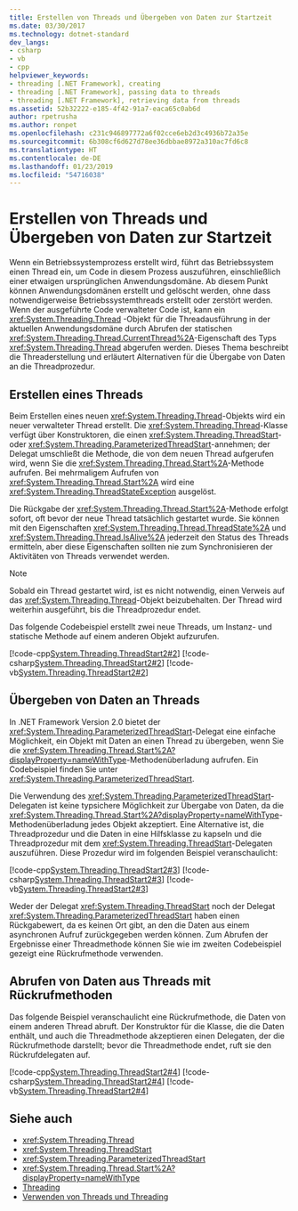 ```yaml
---
title: Erstellen von Threads und Übergeben von Daten zur Startzeit
ms.date: 03/30/2017
ms.technology: dotnet-standard
dev_langs:
- csharp
- vb
- cpp
helpviewer_keywords:
- threading [.NET Framework], creating
- threading [.NET Framework], passing data to threads
- threading [.NET Framework], retrieving data from threads
ms.assetid: 52b32222-e185-4f42-91a7-eaca65c0ab6d
author: rpetrusha
ms.author: ronpet
ms.openlocfilehash: c231c946897772a6f02cce6eb2d3c4936b72a35e
ms.sourcegitcommit: 6b308cf6d627d78ee36dbbae8972a310ac7fd6c8
ms.translationtype: HT
ms.contentlocale: de-DE
ms.lasthandoff: 01/23/2019
ms.locfileid: "54716038"
---
```

# <a name="creating-threads-and-passing-data-at-start-time"></a>Erstellen von Threads und Übergeben von Daten zur Startzeit

Wenn ein Betriebssystemprozess erstellt wird, führt das Betriebssystem einen Thread ein, um Code in diesem Prozess auszuführen, einschließlich einer etwaigen ursprünglichen Anwendungsdomäne. Ab diesem Punkt können Anwendungsdomänen erstellt und gelöscht werden, ohne dass notwendigerweise Betriebssystemthreads erstellt oder zerstört werden. Wenn der ausgeführte Code verwalteter Code ist, kann ein <xref:System.Threading.Thread> -Objekt für die Threadausführung in der aktuellen Anwendungsdomäne durch Abrufen der statischen <xref:System.Threading.Thread.CurrentThread%2A>-Eigenschaft des Typs <xref:System.Threading.Thread> abgerufen werden. Dieses Thema beschreibt die Threaderstellung und erläutert Alternativen für die Übergabe von Daten an die Threadprozedur.  
  
## <a name="creating-a-thread"></a>Erstellen eines Threads

 Beim Erstellen eines neuen <xref:System.Threading.Thread>-Objekts wird ein neuer verwalteter Thread erstellt. Die <xref:System.Threading.Thread>-Klasse verfügt über Konstruktoren, die einen <xref:System.Threading.ThreadStart>- oder <xref:System.Threading.ParameterizedThreadStart>-annehmen; der Delegat umschließt die Methode, die von dem neuen Thread aufgerufen wird, wenn Sie die <xref:System.Threading.Thread.Start%2A>-Methode aufrufen. Bei mehrmaligem Aufrufen von <xref:System.Threading.Thread.Start%2A> wird eine <xref:System.Threading.ThreadStateException> ausgelöst.  
  
 Die Rückgabe der <xref:System.Threading.Thread.Start%2A>-Methode erfolgt sofort, oft bevor der neue Thread tatsächlich gestartet wurde. Sie können mit den Eigenschaften <xref:System.Threading.Thread.ThreadState%2A> und <xref:System.Threading.Thread.IsAlive%2A> jederzeit den Status des Threads ermitteln, aber diese Eigenschaften sollten nie zum Synchronisieren der Aktivitäten von Threads verwendet werden.  
  
> [!NOTE]
> Sobald ein Thread gestartet wird, ist es nicht notwendig, einen Verweis auf das <xref:System.Threading.Thread>-Objekt beizubehalten. Der Thread wird weiterhin ausgeführt, bis die Threadprozedur endet.  
  
 Das folgende Codebeispiel erstellt zwei neue Threads, um Instanz- und statische Methode auf einem anderen Objekt aufzurufen.  
  
 [!code-cpp[System.Threading.ThreadStart2#2](../../../samples/snippets/cpp/VS_Snippets_CLR_System/system.Threading.ThreadStart2/CPP/source2.cpp#2)]
 [!code-csharp[System.Threading.ThreadStart2#2](../../../samples/snippets/csharp/VS_Snippets_CLR_System/system.Threading.ThreadStart2/CS/source2.cs#2)]
 [!code-vb[System.Threading.ThreadStart2#2](../../../samples/snippets/visualbasic/VS_Snippets_CLR_System/system.Threading.ThreadStart2/VB/source2.vb#2)]  
  
## <a name="passing-data-to-threads"></a>Übergeben von Daten an Threads

 In .NET Framework Version 2.0 bietet der <xref:System.Threading.ParameterizedThreadStart>-Delegat eine einfache Möglichkeit, ein Objekt mit Daten an einen Thread zu übergeben, wenn Sie die <xref:System.Threading.Thread.Start%2A?displayProperty=nameWithType>-Methodenüberladung aufrufen. Ein Codebeispiel finden Sie unter <xref:System.Threading.ParameterizedThreadStart>.  
  
 Die Verwendung des <xref:System.Threading.ParameterizedThreadStart>-Delegaten ist keine typsichere Möglichkeit zur Übergabe von Daten, da die <xref:System.Threading.Thread.Start%2A?displayProperty=nameWithType>-Methodenüberladung jedes Objekt akzeptiert. Eine Alternative ist, die Threadprozedur und die Daten in eine Hilfsklasse zu kapseln und die Threadprozedur mit dem <xref:System.Threading.ThreadStart>-Delegaten auszuführen. Diese Prozedur wird im folgenden Beispiel veranschaulicht:

 [!code-cpp[System.Threading.ThreadStart2#3](../../../samples/snippets/cpp/VS_Snippets_CLR_System/system.Threading.ThreadStart2/CPP/source3.cpp#3)]
 [!code-csharp[System.Threading.ThreadStart2#3](../../../samples/snippets/csharp/VS_Snippets_CLR_System/system.Threading.ThreadStart2/CS/source3.cs#3)]
 [!code-vb[System.Threading.ThreadStart2#3](../../../samples/snippets/visualbasic/VS_Snippets_CLR_System/system.Threading.ThreadStart2/VB/source3.vb#3)]  

Weder der Delegat <xref:System.Threading.ThreadStart> noch der Delegat <xref:System.Threading.ParameterizedThreadStart> haben einen Rückgabewert, da es keinen Ort gibt, an den die Daten aus einem asynchronen Aufruf zurückgegeben werden können. Zum Abrufen der Ergebnisse einer Threadmethode können Sie wie im zweiten Codebeispiel gezeigt eine Rückrufmethode verwenden.
  
## <a name="retrieving-data-from-threads-with-callback-methods"></a>Abrufen von Daten aus Threads mit Rückrufmethoden

 Das folgende Beispiel veranschaulicht eine Rückrufmethode, die Daten von einem anderen Thread abruft. Der Konstruktor für die Klasse, die die Daten enthält, und auch die Threadmethode akzeptieren einen Delegaten, der die Rückrufmethode darstellt; bevor die Threadmethode endet, ruft sie den Rückrufdelegaten auf.  
  
 [!code-cpp[System.Threading.ThreadStart2#4](../../../samples/snippets/cpp/VS_Snippets_CLR_System/system.Threading.ThreadStart2/CPP/source4.cpp#4)]
 [!code-csharp[System.Threading.ThreadStart2#4](../../../samples/snippets/csharp/VS_Snippets_CLR_System/system.Threading.ThreadStart2/CS/source4.cs#4)]
 [!code-vb[System.Threading.ThreadStart2#4](../../../samples/snippets/visualbasic/VS_Snippets_CLR_System/system.Threading.ThreadStart2/VB/source4.vb#4)]  
  
## <a name="see-also"></a>Siehe auch

- <xref:System.Threading.Thread>
- <xref:System.Threading.ThreadStart>
- <xref:System.Threading.ParameterizedThreadStart>
- <xref:System.Threading.Thread.Start%2A?displayProperty=nameWithType>
- [Threading](index.md)
- [Verwenden von Threads und Threading](using-threads-and-threading.md)
